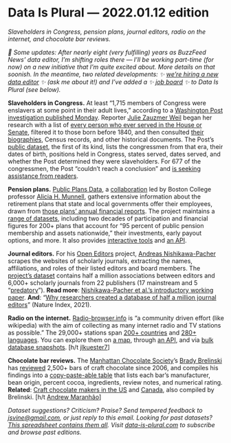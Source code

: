 Data Is Plural — 2022.01.12 edition
===================================

*Slaveholders in Congress, pension plans, journal editors, radio on the internet, and chocolate bar reviews.*


*👋 Some updates: After nearly eight (very fulfilling) years as BuzzFeed News’ data editor, I’m shifting roles there — I’ll be working part-time (for now) on a new initiative that I’m quite excited about. More details on that soonish. In the meantime, two related developments: ✨ [we’re hiring a new data editor](https://boards.greenhouse.io/buzzfeed/jobs/3758781?gh_jid=3758781) ✨ (ask me about it!) and I’ve added a ✨ [job board](https://www.data-is-plural.com/jobs) ✨ to Data Is Plural (see below).*


__Slaveholders in Congress.__ At least “1,715 members of Congress were enslavers at some point in their adult lives,” according to a [Washington Post investigation published Monday](https://www.washingtonpost.com/history/interactive/2022/congress-slaveowners-names-list/). Reporter [Julie Zauzmer Weil](https://twitter.com/juliezweil) began her research with a list of [every person who ever served in the House or Senate](https://github.com/unitedstates/congress-legislators), filtered it to those born before 1840, and then consulted [their biographies](https://bioguide.congress.gov/), Census records, and other historical documents. The Post’s [public dataset](https://github.com/washingtonpost/data-congress-slaveowners/), the first of its kind, lists the congressmen from that era, their dates of birth, positions held in Congress, states served, dates served, and whether the Post determined they were slaveholders. For 677 of the congressmen, the Post “couldn’t reach a conclusion” and [is seeking assistance from readers](https://www.washingtonpost.com/history/interactive/2022/submit-congress-enslaved-database/).


__Pension plans.__ [Public Plans Data](https://publicplansdata.org/), a [collaboration](https://publicplansdata.org/about/our-research) led by Boston College professor [Alicia H. Munnell](https://publicplansdata.org/about/bios/munnell/), gathers extensive information about the retirement plans that state and local governments offer their employees, drawn from [those plans’ annual financial reports](https://publicplansdata.org/resources/download-avs-cafrs/). The project maintains a [range of datasets](https://publicplansdata.org/public-plans-database/download-full-data-set/), including two decades of participation and financial figures for 200+ plans that account for “95 percent of public pension membership and assets nationwide,” their investments, early payout options, and more. It also provides [interactive tools](https://publicplansdata.org/resources/interactive-tools/) and [an API](https://publicplansdata.org/public-plans-database/api/).


__Journal editors.__ For his [Open Editors](https://openeditors.ooir.org/) project, [Andreas Nishikawa-Pacher](https://twitter.com/andrepacher) scrapes the websites of scholarly journals, extracting the names, affiliations, and roles of their listed editors and board members. The [project’s dataset](https://github.com/andreaspacher/openeditors) contains half a million associations between editors and 6,000+ scholarly journals from 22 publishers (17 mainstream and 5 “[predatory](https://en.wikipedia.org/wiki/Predatory_publishing)”). __Read more__: [Nishikawa-Pacher et al.’s introductory working paper](https://osf.io/preprints/socarxiv/jvzq7/). __And__: “[Why researchers created a database of half a million journal editors](https://www.natureindex.com/news-blog/researchers-created-database-half-million-journal-open-editors)” (Nature Index, 2021).


__Radio on the internet.__ [Radio-browser.info](https://www.radio-browser.info/) is “a community driven effort (like wikipedia) with the aim of collecting as many internet radio and TV stations as possible.” The 29,000+ stations span [200+ countries](https://www.radio-browser.info/countries) and [280+ languages](https://www.radio-browser.info/languages). You can explore them on [a map](https://www.radio-browser.info/map), through [an API](https://api.radio-browser.info/), and via [bulk database snapshots](https://backups.radio-browser.info/). [h/t [jlkuester7](https://news.ycombinator.com/item?id=29728030)]


__Chocolate bar reviews.__ The [Manhattan Chocolate Society](http://flavorsofcacao.com/mcs_index.html)’s [Brady Brelinski](http://flavorsofcacao.com/contact.html) has [reviewed](http://flavorsofcacao.com/review_guide.html) 2,500+ bars of craft chocolate since 2006, and compiles his findings into a [copy-paste-able table](http://flavorsofcacao.com/chocolate_database.html) that lists each bar’s manufacturer, bean origin, percent cocoa, ingredients, review notes, and numerical rating. __Related__: [Craft chocolate makers in the US](http://flavorsofcacao.com/usa_craft_makers.html) and [Canada](http://flavorsofcacao.com/canadian_craft_makers.html), also compiled by Brelinski. [h/t [Andrew Maranhão](https://www.kaggle.com/andrewmvd/chocolate-ratings)]


*Dataset suggestions? Criticism? Praise? Send tempered feedback to jsvine@gmail.com, or just reply to this email. Looking for past datasets? [This spreadsheet contains them all](https://docs.google.com/spreadsheets/d/1wZhPLMCHKJvwOkP4juclhjFgqIY8fQFMemwKL2c64vk/edit#gid=0). Visit [data-is-plural.com](https://www.data-is-plural.com) to subscribe and browse past editions.*
